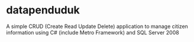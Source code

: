 # datapenduduk

A simple CRUD (Create Read Update Delete) application to manage citizen information using C# (include Metro Framework) and SQL Server 2008
